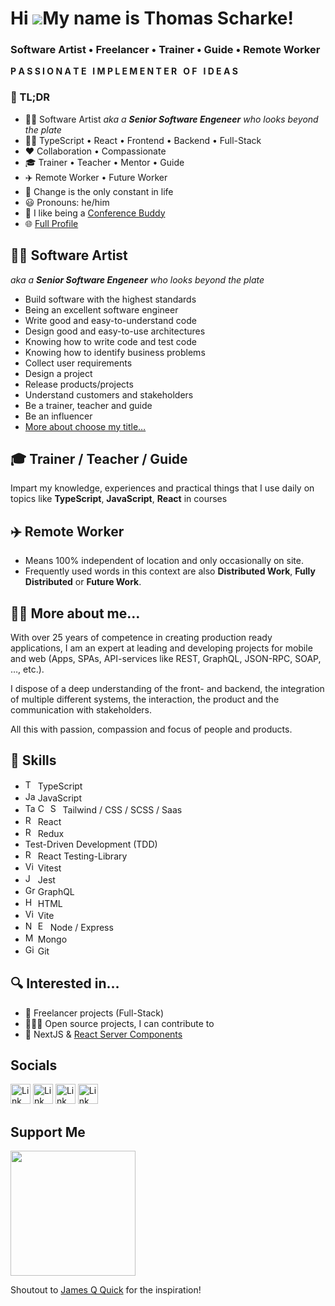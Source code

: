 # Hi ![](https://user-images.githubusercontent.com/18350557/176309783-0785949b-9127-417c-8b55-ab5a4333674e.gif)My name is Thomas Scharke!

### Software Artist • Freelancer • Trainer • Guide • Remote Worker

<b>P A S S I O N A T E&nbsp;&nbsp;&nbsp;I M P L E M E N T E R&nbsp;&nbsp;&nbsp;O F&nbsp;&nbsp;&nbsp;I D E A S</b>

### 🦑 TL;DR

* 🧑‍🎨 Software Artist _aka a **Senior Software Engeneer** who looks beyond the plate_
* 🧑‍💻 TypeScript • React • Frontend • Backend • Full-Stack
* ❤️ Collaboration • Compassionate
* 🎓 Trainer • Teacher • Mentor • Guide
* ✈️ Remote Worker • Future Worker
* 📝 Change is the only constant in life
* 😃 Pronouns: he/him
* 🐶 I like being a [Conference Buddy](https://www.conferencebuddy.io)
* 🌐 [Full Profile](https://bit.ly/thomas_scharke)

## 🧑‍🎨 Software Artist
_aka a **Senior Software Engeneer** who looks beyond the plate_

* Build software with the highest standards
* Being an excellent software engineer
* Write good and easy-to-understand code
* Design good and easy-to-use architectures
* Knowing how to write code and test code
* Knowing how to identify business problems
* Collect user requirements
* Design a project
* Release products/projects
* Understand customers and stakeholders
* Be a trainer, teacher and guide
* Be an influencer
* [More about choose my title…](https://bit.ly/softwareArtist)

## 🎓 Trainer / Teacher / Guide

Impart my knowledge, experiences and practical things that I use daily on topics like **TypeScript**, **JavaScript**, **React** in courses

## ✈️ Remote Worker

* Means 100% independent of location and only occasionally on site.
* Frequently used words in this context are also **Distributed Work**, **Fully Distributed** or **Future Work**.

## 🦸‍♂️ More about me…

With over 25 years of competence in creating production ready applications, I am an expert at leading and developing projects for mobile and web (Apps, SPAs, API-services like REST, GraphQL, JSON-RPC, SOAP, …, etc.).

I dispose of a deep understanding of the front- and backend, the integration of multiple different systems, the interaction, the product and the communication with
stakeholders.

All this with passion, compassion and focus of people and products.

## 🧠 Skills
<ul>
    <li>
        <img src="https://raw.githubusercontent.com/danielcranney/readme-generator/main/public/icons/skills/typescript-colored.svg" width="16" height="16" alt="TypeScript" /> 
        TypeScript
    </li>
    <li>
        <img src="https://raw.githubusercontent.com/danielcranney/readme-generator/main/public/icons/skills/javascript-colored.svg" width="16" height="16" alt="JavaScript" /> 
        JavaScript
    </li>
    <li>
        <img src="https://raw.githubusercontent.com/danielcranney/readme-generator/main/public/icons/skills/tailwindcss-colored.svg" width="16" height="16" alt="Tailwind" /> 
        <img src="https://raw.githubusercontent.com/danielcranney/readme-generator/main/public/icons/skills/css3-colored.svg" width="16" height="16" alt="CSS" /> 
        <img src="https://raw.githubusercontent.com/danielcranney/readme-generator/main/public/icons/skills/sass-colored.svg" width="16" height="16" alt="Saas" /> 
        Tailwind / CSS / SCSS / Saas
    </li>
    <li>
        <img src="https://raw.githubusercontent.com/danielcranney/readme-generator/main/public/icons/skills/react-colored.svg" width="16" height="16" alt="React" /> 
        React
    </li>
    <li>
        <img src="https://raw.githubusercontent.com/danielcranney/readme-generator/main/public/icons/skills/redux-colored.svg" width="16" height="16" alt="Redux" /> 
        Redux
    </li>
    <li>
        Test-Driven Development (TDD)
    </li>
    <li>
        <img src="https://testing-library.com/img/octopus-64x64.png" width="16" height="16" alt="React Testing-Library" /> 
        React Testing-Library
    </li>
    <li>
        <img src="https://vitest.dev/logo-shadow.svg" width="16" height="16" alt="Vitest" /> 
        Vitest
    </li>
    <li>
        <img src="https://wallabyjs.com/assets/img/jest-logo.svg" width="16" height="16" alt="Jest" /> 
        Jest
    </li>
    <li>
        <img src="https://raw.githubusercontent.com/danielcranney/readme-generator/main/public/icons/skills/graphql-colored.svg" width="16" height="16" alt="GraphQL" /> 
        GraphQL
    </li>
    <li>
        <img src="https://raw.githubusercontent.com/danielcranney/readme-generator/main/public/icons/skills/html5-colored.svg" width="16" height="16" alt="HTML" /> 
        HTML
    </li>
    <li>
        <img src="https://raw.githubusercontent.com/danielcranney/readme-generator/main/public/icons/skills/vite-colored.svg" width="16" height="16" alt="Vite" /> 
        Vite
    </li>
    <li>
        <img src="https://raw.githubusercontent.com/danielcranney/readme-generator/main/public/icons/skills/nodejs-colored.svg" width="16" height="16" alt="Node" /> 
        <img src="https://raw.githubusercontent.com/danielcranney/readme-generator/main/public/icons/skills/express-colored.svg" width="16" height="16" alt="Express" /> 
        Node / Express
    </li>
    <li>
        <img src="https://raw.githubusercontent.com/danielcranney/readme-generator/main/public/icons/skills/mongodb-colored.svg" width="16" height="16" alt="Mongo" /> 
        Mongo
    </li>
    <li>
        <img src="https://raw.githubusercontent.com/danielcranney/readme-generator/main/public/icons/skills/git-colored.svg" width="16" height="16" alt="Git" />
        Git
    </li>
</ul>

## 🔍 Interested in…

* 🥂 Freelancer projects  (Full-Stack)
* 🧑‍🤝‍🧑 Open source projects, I can contribute to
* 🧠 NextJS & [React Server Components](https://react.dev/blog/2023/03/22/react-labs-what-we-have-been-working-on-march-2023#react-server-components)

## Socials

<p> <a href="https://www.dev.to/tscharke" target="_blank" rel="noreferrer"><img src="https://raw.githubusercontent.com/danielcranney/readme-generator/main/public/icons/socials/devdotto.svg" width="32" height="32" alt="Link to my Dev.to-Profile"/></a> <a href="https://www.github.com/tscharke" target="_blank" rel="noreferrer"><img src="https://raw.githubusercontent.com/danielcranney/readme-generator/main/public/icons/socials/github.svg" width="32" height="32" alt="Link to my GitHub-Profile"/></a> <a href="https://www.linkedin.com/in/tscharke" target="_blank" rel="noreferrer"><img src="https://raw.githubusercontent.com/danielcranney/readme-generator/main/public/icons/socials/linkedin.svg" width="32" height="32" alt="Link to my LinkedIn-Profile" /></a> <a href="https://www.twitter.com/t_scharke" target="_blank" rel="noreferrer"><img src="https://raw.githubusercontent.com/danielcranney/readme-generator/main/public/icons/socials/twitter.svg" width="32" height="32" alt="Link to my Twitter-Profile"/></a></p>

## Support Me

<a href="https://www.buymeacoffee.com/tscharke"><img src="https://cdn.buymeacoffee.com/buttons/v2/default-yellow.png" width="200" /></a>

Shoutout to [James Q Quick](https://github.com/jamesqquick) for the inspiration!
